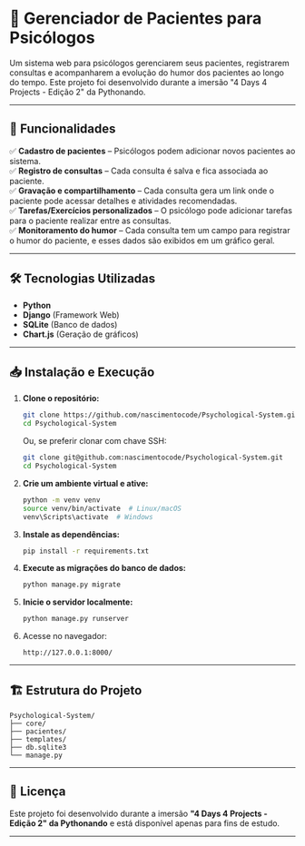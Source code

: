# 🧠 Gerenciador de Pacientes para Psicólogos

Um sistema web para psicólogos gerenciarem seus pacientes, registrarem consultas e acompanharem a evolução do humor dos pacientes ao longo do tempo.
Este projeto foi desenvolvido durante a imersão "4 Days 4 Projects - Edição 2" da Pythonando.

---

## 🚀 **Funcionalidades**

✅ **Cadastro de pacientes** – Psicólogos podem adicionar novos pacientes ao sistema.  
✅ **Registro de consultas** – Cada consulta é salva e fica associada ao paciente.  
✅ **Gravação e compartilhamento** – Cada consulta gera um link onde o paciente pode acessar detalhes e atividades recomendadas.  
✅ **Tarefas/Exercícios personalizados** – O psicólogo pode adicionar tarefas para o paciente realizar entre as consultas.  
✅ **Monitoramento do humor** – Cada consulta tem um campo para registrar o humor do paciente, e esses dados são exibidos em um gráfico geral.  

---

## 🛠 **Tecnologias Utilizadas**

- **Python**  
- **Django** (Framework Web)  
- **SQLite** (Banco de dados)  
- **Chart.js** (Geração de gráficos)  

---

## 📥 **Instalação e Execução**

1. **Clone o repositório:**  
   ```sh
   git clone https://github.com/nascimentocode/Psychological-System.git
   cd Psychological-System
   ```  
   Ou, se preferir clonar com chave SSH:
   ```sh
   git clone git@github.com:nascimentocode/Psychological-System.git
   cd Psychological-System
   ```
   
2. **Crie um ambiente virtual e ative:**  
   ```sh
   python -m venv venv
   source venv/bin/activate  # Linux/macOS
   venv\Scripts\activate  # Windows
   ```  

3. **Instale as dependências:**  
   ```sh
   pip install -r requirements.txt
   ```  

4. **Execute as migrações do banco de dados:**  
   ```sh
   python manage.py migrate
   ```  

5. **Inicie o servidor localmente:**  
   ```sh
   python manage.py runserver
   ```  

6. Acesse no navegador:  
   ```
   http://127.0.0.1:8000/
   ```  
   
---

## 🏗 **Estrutura do Projeto**

```
Psychological-System/
├── core/
├── pacientes/
├── templates/
├── db.sqlite3  
└── manage.py
```

---

## 📝 **Licença**

Este projeto foi desenvolvido durante a imersão **"4 Days 4 Projects - Edição 2" da Pythonando** e está disponível apenas para fins de estudo.

---

